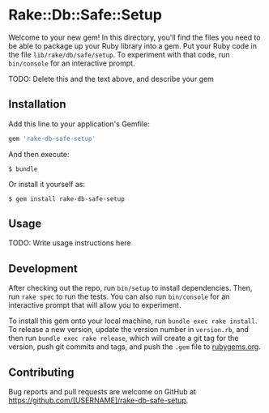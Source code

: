 # Rake::Db::Safe::Setup

Welcome to your new gem! In this directory, you'll find the files you need to be able to package up your Ruby library into a gem. Put your Ruby code in the file `lib/rake/db/safe/setup`. To experiment with that code, run `bin/console` for an interactive prompt.

TODO: Delete this and the text above, and describe your gem

## Installation

Add this line to your application's Gemfile:

```ruby
gem 'rake-db-safe-setup'
```

And then execute:

    $ bundle

Or install it yourself as:

    $ gem install rake-db-safe-setup

## Usage

TODO: Write usage instructions here

## Development

After checking out the repo, run `bin/setup` to install dependencies. Then, run `rake spec` to run the tests. You can also run `bin/console` for an interactive prompt that will allow you to experiment.

To install this gem onto your local machine, run `bundle exec rake install`. To release a new version, update the version number in `version.rb`, and then run `bundle exec rake release`, which will create a git tag for the version, push git commits and tags, and push the `.gem` file to [rubygems.org](https://rubygems.org).

## Contributing

Bug reports and pull requests are welcome on GitHub at https://github.com/[USERNAME]/rake-db-safe-setup.

